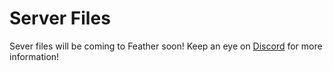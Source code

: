 # Server Files

Sever files will be coming to Feather soon! Keep an eye on [Discord](https://discord.gg/McB4eXxkqB) for more information!